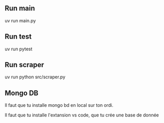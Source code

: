 ## Run main
uv run main.py

## Run test
uv run pytest

## Run scraper
uv run python src/scraper.py

## Mongo DB
Il faut que tu installe mongo bd en local sur ton ordi.

Il faut que tu installe l'extansion vs code, que tu crée une base de donnée 